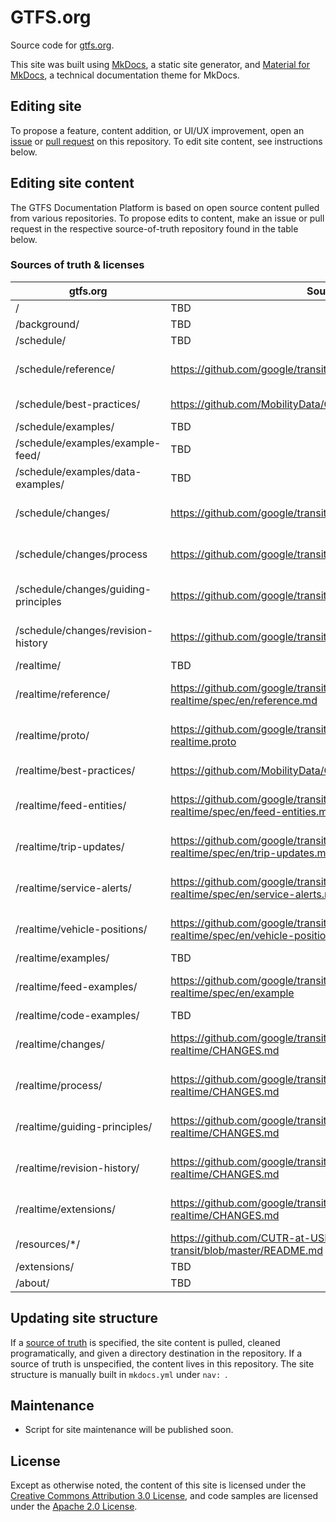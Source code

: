 # GTFS.org

Source code for [gtfs.org](https://gtfs.org/). 

This site was built using [MkDocs](https://www.mkdocs.org/), a static site generator, and [Material for MkDocs](https://squidfunk.github.io/mkdocs-material/), a technical documentation theme for MkDocs.

## Editing site

To propose a feature, content addition, or UI/UX improvement, open an [issue](https://github.com/MobilityData/gtfs.org/issues/new) or [pull request](https://github.com/MobilityData/gtfs.org/pulls) on this repository. To edit site content, see instructions below.

## Editing site content

The GTFS Documentation Platform is based on open source content pulled from various repositories. To propose edits to content, make an issue or pull request in the respective source-of-truth repository found in the table below.

### Sources of truth & licenses

| gtfs.org | Source of truth | License |
| - | - | - |
| / | TBD |  | 
| /background/ | TBD  | | 
| /schedule/ | TBD | | 
| /schedule/reference/ | https://github.com/google/transit/blob/master/gtfs/spec/en/reference.md | Apache License 2.0 | 
| /schedule/best-practices/ | https://github.com/MobilityData/GTFS_Schedule_Best-Practices | CC BY 3.0 | 
| /schedule/examples/ | TBD | |
| /schedule/examples/example-feed/ | TBD | |
| /schedule/examples/data-examples/ | TBD | | 
| /schedule/changes/ | https://github.com/google/transit/blob/master/gtfs/CHANGES.md | Apache License 2.0|  
| /schedule/changes/process | https://github.com/google/transit/blob/master/gtfs/CHANGES.md | Apache License 2.0 |  
| /schedule/changes/guiding-principles | https://github.com/google/transit/blob/master/gtfs/CHANGES.md | Apache License 2.0 |  
| /schedule/changes/revision-history | https://github.com/google/transit/blob/master/gtfs/CHANGES.md | Apache License 2.0 | 
| /realtime/ | TBD | |
| /realtime/reference/ | https://github.com/google/transit/blob/master/gtfs-realtime/spec/en/reference.md | Apache License 2.0 |
| /realtime/proto/ | https://github.com/google/transit/blob/master/gtfs-realtime/proto/gtfs-realtime.proto | Apache License 2.0 | 
| /realtime/best-practices/ | https://github.com/MobilityData/GTFS_realtime_Best-Practices | CC BY 3.0 |
| /realtime/feed-entities/ | https://github.com/google/transit/blob/master/gtfs-realtime/spec/en/feed-entities.md | Apache License 2.0 | 
| /realtime/trip-updates/ | https://github.com/google/transit/blob/master/gtfs-realtime/spec/en/trip-updates.md | Apache License 2.0 | 
| /realtime/service-alerts/ | https://github.com/google/transit/blob/master/gtfs-realtime/spec/en/service-alerts.md | Apache License 2.0 | 
| /realtime/vehicle-positions/ | https://github.com/google/transit/blob/master/gtfs-realtime/spec/en/vehicle-positions.md | Apache License 2.0 | 
| /realtime/examples/ | TBD | | 
| /realtime/feed-examples/ | https://github.com/google/transit/blob/master/gtfs-realtime/spec/en/example | Apache License 2.0 | 
| /realtime/code-examples/ | TBD | | 
| /realtime/changes/ | https://github.com/google/transit/blob/master/gtfs-realtime/CHANGES.md | Apache License 2.0 | 
| /realtime/process/ | https://github.com/google/transit/blob/master/gtfs-realtime/CHANGES.md | Apache License 2.0 | 
| /realtime/guiding-principles/ | https://github.com/google/transit/blob/master/gtfs-realtime/CHANGES.md | Apache License 2.0 | 
| /realtime/revision-history/ | https://github.com/google/transit/blob/master/gtfs-realtime/CHANGES.md | Apache License 2.0 | 
| /realtime/extensions/ | https://github.com/google/transit/blob/master/gtfs-realtime/CHANGES.md | Apache License 2.0 | 
| /resources/*/ | https://github.com/CUTR-at-USF/awesome-transit/blob/master/README.md | CC0 1.0 Universal | 
| /extensions/ | TBD | |
| /about/ | TBD | |

## Updating site structure

If a [source of truth](#source-of-truth-licenses) is specified, the site content is pulled, cleaned programatically, and given a directory destination in the repository. If a source of truth is unspecified, the content lives in this repository. The site structure is manually built in `mkdocs.yml` under `nav: `.

## Maintenance

- Script for site maintenance will be published soon.

## License

Except as otherwise noted, the content of this site is licensed under the [Creative Commons Attribution 3.0 License](https://creativecommons.org/licenses/by/3.0/), and code samples are licensed under the [Apache 2.0 License](https://www.apache.org/licenses/LICENSE-2.0).


